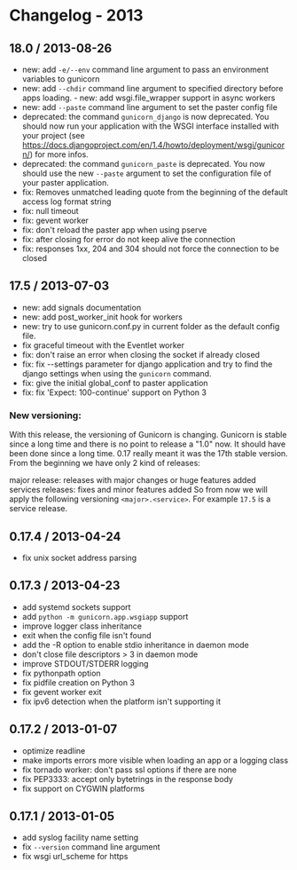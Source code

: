 <span id="news-2013"></span>
# Changelog - 2013

## 18.0 / 2013-08-26

- new: add ``-e/--env`` command line argument to pass an environment variables to
  gunicorn
- new: add ``--chdir`` command line argument to specified directory
  before apps loading.  - new: add wsgi.file_wrapper support in async workers
- new: add ``--paste`` command line argument to set the paster config file
- deprecated: the command ``gunicorn_django`` is now deprecated. You should now
  run your application with the WSGI interface installed with your project (see
  https://docs.djangoproject.com/en/1.4/howto/deployment/wsgi/gunicorn/) for
  more infos.
- deprecated:  the command ``gunicorn_paste`` is deprecated. You now should use
  the new ``--paste`` argument to set the configuration file of your paster
  application.
- fix: Removes unmatched leading quote from the beginning of the default access
  log format string
- fix: null timeout
- fix: gevent worker
- fix: don't reload the paster app when using pserve
- fix: after closing for error do not keep alive the connection
- fix: responses 1xx, 204 and 304 should not force the connection to be closed

## 17.5 / 2013-07-03

- new: add signals documentation
- new: add post_worker_init hook for workers
- new: try to use gunicorn.conf.py in current folder as the default
  config file.
- fix graceful timeout with the Eventlet worker
- fix: don't raise an error when closing the socket if already closed
- fix: fix --settings parameter for django application and try to find
  the django settings when using the ``gunicorn`` command.
- fix: give the initial global_conf to paster application
- fix: fix 'Expect: 100-continue' support on Python 3

### New versioning:

With this release, the versioning of Gunicorn is changing. Gunicorn is
stable since a long time and there is no point to release a "1.0" now.
It should have been done since a long time. 0.17 really meant it was the
17th stable version. From the beginning we have only 2 kind of
releases:

major release: releases with major changes or huge features added
services releases: fixes and minor features added So from now we will
apply the following versioning ``<major>.<service>``. For example ``17.5`` is a
service release.

## 0.17.4 / 2013-04-24

- fix unix socket address parsing

## 0.17.3 / 2013-04-23

- add systemd sockets support
- add ``python -m gunicorn.app.wsgiapp`` support
- improve logger class inheritance
- exit when the config file isn't found
- add the -R option to enable stdio inheritance in daemon mode
- don't close file descriptors > 3 in daemon mode
- improve STDOUT/STDERR logging
- fix pythonpath option
- fix pidfile creation on Python 3
- fix gevent worker exit
- fix ipv6 detection when the platform isn't supporting it

## 0.17.2 / 2013-01-07

- optimize readline
- make imports errors more visible when loading an app or a logging
  class
- fix tornado worker: don't pass ssl options if there are none
- fix PEP3333: accept only bytetrings in the response body
- fix support on CYGWIN platforms

## 0.17.1 / 2013-01-05

- add syslog facility name setting
- fix ``--version`` command line argument
- fix wsgi url_scheme for https
